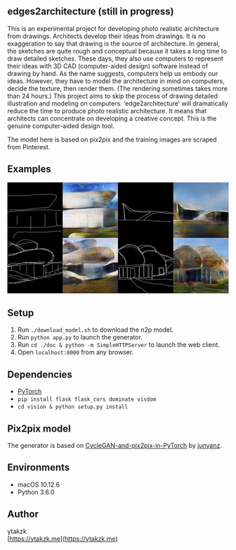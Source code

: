 ## edges2architecture (still in progress)

This is an experimental project for developing photo realistic architecture from drawings. Architects develop their ideas from drawings. It is no exaggeration to say that drawing is the source of architecture. In general, the sketches are quite rough and conceptual because it takes a long time to draw detailed sketches. These days, they also use computers to represent their ideas with 3D CAD (computer-aided design) software instead of drawing by hand. As the name suggests, computers help us embody our ideas. However, they have to model the architecture in mind on computers, decide the texture, then render them. (The rendering sometimes takes more than 24 hours.)
This project aims to skip the process of drawing detailed illustration and modeling on computers. ‘edge2architecture’ will dramatically reduce the time to produce photo realistic architecture. It means that architects can concentrate on developing a creative concept. This is the genuine computer-aided design tool.

The model here is based on pix2pix and the training images are scraped from Pinterest.

## Examples

![examples](./images/examples.jpg)

## Setup

1. Run ```./download_model.sh``` to download the n2p model.
2. Run ```python app.py``` to launch the generator.
3. Run ```cd ./doc & python -m SimpleHTTPServer``` to launch the web client.
4. Open ```localhost:8000``` from any browser.

## Dependencies

- [PyTorch](http://pytorch.org/)
- ```pip install flask flask_cors dominate visdom```
- ```cd vision & python setup.py install```

## Pix2pix model

The generator is based on [CycleGAN-and-pix2pix-in-PyTorch](https://github.com/junyanz/pytorch-CycleGAN-and-pix2pix) by [junyanz](https://github.com/junyanz).

## Environments

- macOS 10.12.6
- Python 3.6.0

## Author
ytakzk  
 [https://ytakzk.me](https://ytakzk.me)

